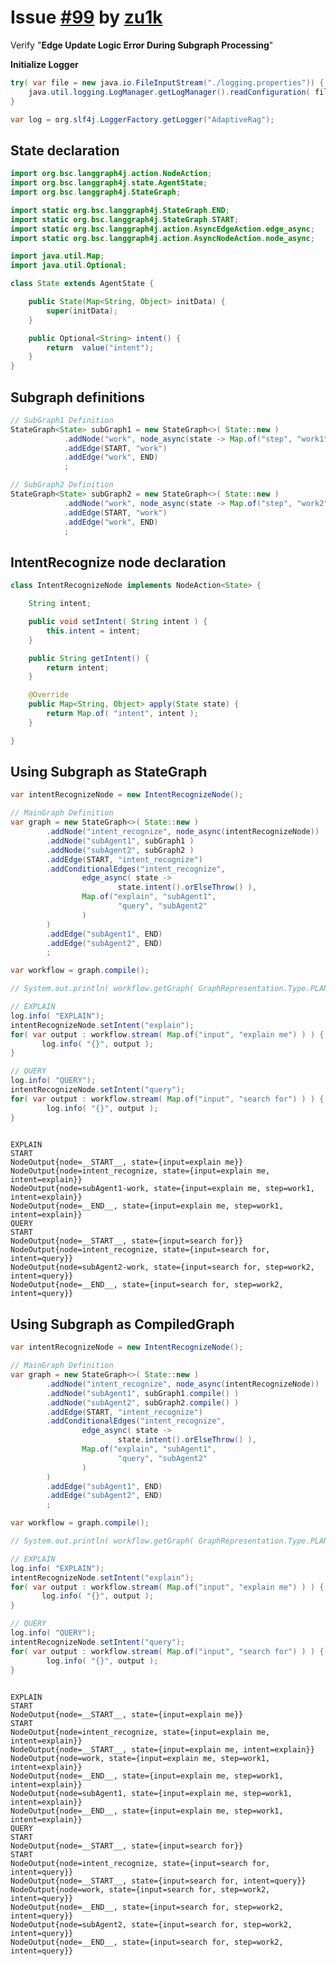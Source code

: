 # Issue [#99](https://github.com/bsorrentino/langgraph4j/issues/99) by [zu1k](https://github.com/zu1k)

Verify "**Edge Update Logic Error During Subgraph Processing**" 

**Initialize Logger**


```java
try( var file = new java.io.FileInputStream("./logging.properties")) {
    java.util.logging.LogManager.getLogManager().readConfiguration( file );
}

var log = org.slf4j.LoggerFactory.getLogger("AdaptiveRag");

```

## State declaration


```java
import org.bsc.langgraph4j.action.NodeAction;
import org.bsc.langgraph4j.state.AgentState;
import org.bsc.langgraph4j.StateGraph;

import static org.bsc.langgraph4j.StateGraph.END;
import static org.bsc.langgraph4j.StateGraph.START;
import static org.bsc.langgraph4j.action.AsyncEdgeAction.edge_async;
import static org.bsc.langgraph4j.action.AsyncNodeAction.node_async;

import java.util.Map;
import java.util.Optional;

class State extends AgentState {

    public State(Map<String, Object> initData) {
        super(initData);
    }

    public Optional<String> intent() {
        return  value("intent");
    }
}

```

## Subgraph definitions


```java
// SubGraph1 Definition
StateGraph<State> subGraph1 = new StateGraph<>( State::new )
            .addNode("work", node_async(state -> Map.of("step", "work1")))
            .addEdge(START, "work")
            .addEdge("work", END)
            ;

// SubGraph2 Definition
StateGraph<State> subGraph2 = new StateGraph<>( State::new )
            .addNode("work", node_async(state -> Map.of("step", "work2")))
            .addEdge(START, "work")
            .addEdge("work", END)
            ;

```

## IntentRecognize node declaration


```java
class IntentRecognizeNode implements NodeAction<State> {

    String intent;

    public void setIntent( String intent ) {
        this.intent = intent;
    }

    public String getIntent() {
        return intent;
    }

    @Override
    public Map<String, Object> apply(State state) {
        return Map.of( "intent", intent );
    }

}

```

## Using Subgraph as StateGraph


```java
var intentRecognizeNode = new IntentRecognizeNode();

// MainGraph Definition
var graph = new StateGraph<>( State::new )
        .addNode("intent_recognize", node_async(intentRecognizeNode))
        .addNode("subAgent1", subGraph1 )
        .addNode("subAgent2", subGraph2 )
        .addEdge(START, "intent_recognize")
        .addConditionalEdges("intent_recognize",
                edge_async( state ->
                        state.intent().orElseThrow() ),
                Map.of("explain", "subAgent1",
                        "query", "subAgent2"
                )
        )
        .addEdge("subAgent1", END)
        .addEdge("subAgent2", END)
        ;

var workflow = graph.compile();

// System.out.println( workflow.getGraph( GraphRepresentation.Type.PLANTUML, "", false ));

// EXPLAIN
log.info( "EXPLAIN");
intentRecognizeNode.setIntent("explain");
for( var output : workflow.stream( Map.of("input", "explain me") ) ) {
       log.info( "{}", output );
}

// QUERY
log.info( "QUERY");
intentRecognizeNode.setIntent("query");
for( var output : workflow.stream( Map.of("input", "search for") ) ) {
        log.info( "{}", output );
}
         

```

    EXPLAIN 
    START 
    NodeOutput{node=__START__, state={input=explain me}} 
    NodeOutput{node=intent_recognize, state={input=explain me, intent=explain}} 
    NodeOutput{node=subAgent1-work, state={input=explain me, step=work1, intent=explain}} 
    NodeOutput{node=__END__, state={input=explain me, step=work1, intent=explain}} 
    QUERY 
    START 
    NodeOutput{node=__START__, state={input=search for}} 
    NodeOutput{node=intent_recognize, state={input=search for, intent=query}} 
    NodeOutput{node=subAgent2-work, state={input=search for, step=work2, intent=query}} 
    NodeOutput{node=__END__, state={input=search for, step=work2, intent=query}} 


## Using Subgraph as CompiledGraph


```java
var intentRecognizeNode = new IntentRecognizeNode();

// MainGraph Definition
var graph = new StateGraph<>( State::new )
        .addNode("intent_recognize", node_async(intentRecognizeNode))
        .addNode("subAgent1", subGraph1.compile() )
        .addNode("subAgent2", subGraph2.compile() )
        .addEdge(START, "intent_recognize")
        .addConditionalEdges("intent_recognize",
                edge_async( state ->
                        state.intent().orElseThrow() ),
                Map.of("explain", "subAgent1",
                        "query", "subAgent2"
                )
        )
        .addEdge("subAgent1", END)
        .addEdge("subAgent2", END)
        ;

var workflow = graph.compile();

// System.out.println( workflow.getGraph( GraphRepresentation.Type.PLANTUML, "", false ));

// EXPLAIN
log.info( "EXPLAIN");
intentRecognizeNode.setIntent("explain");
for( var output : workflow.stream( Map.of("input", "explain me") ) ) {
       log.info( "{}", output );
}

// QUERY
log.info( "QUERY");
intentRecognizeNode.setIntent("query");
for( var output : workflow.stream( Map.of("input", "search for") ) ) {
        log.info( "{}", output );
}
         

```

    EXPLAIN 
    START 
    NodeOutput{node=__START__, state={input=explain me}} 
    START 
    NodeOutput{node=intent_recognize, state={input=explain me, intent=explain}} 
    NodeOutput{node=__START__, state={input=explain me, intent=explain}} 
    NodeOutput{node=work, state={input=explain me, step=work1, intent=explain}} 
    NodeOutput{node=__END__, state={input=explain me, step=work1, intent=explain}} 
    NodeOutput{node=subAgent1, state={input=explain me, step=work1, intent=explain}} 
    NodeOutput{node=__END__, state={input=explain me, step=work1, intent=explain}} 
    QUERY 
    START 
    NodeOutput{node=__START__, state={input=search for}} 
    START 
    NodeOutput{node=intent_recognize, state={input=search for, intent=query}} 
    NodeOutput{node=__START__, state={input=search for, intent=query}} 
    NodeOutput{node=work, state={input=search for, step=work2, intent=query}} 
    NodeOutput{node=__END__, state={input=search for, step=work2, intent=query}} 
    NodeOutput{node=subAgent2, state={input=search for, step=work2, intent=query}} 
    NodeOutput{node=__END__, state={input=search for, step=work2, intent=query}} 

